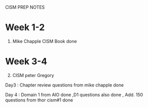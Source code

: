 CISM PREP NOTES 


# Week 1-2 
 1. Mike Chapple CISM Book done

# Week 3-4 
 2. CISM peter Gregory





 Day3 : Chapter review questions from mike chapple done 






 
 Day 4 : Domain 1 from AIO done ,D1 questions also done , Add. 150 questions from thor cism#1 done 

